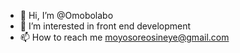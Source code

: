 - 👋 Hi, I’m @Omobolabo
- 👀 I’m interested in front end development
- 📫 How to reach me moyosoreosineye@gmail.com

<!---
Omobolabo/Omobolabo is a ✨ special ✨ repository because its `README.md` (this file) appears on your GitHub profile.
You can click the Preview link to take a look at your changes.
--->
